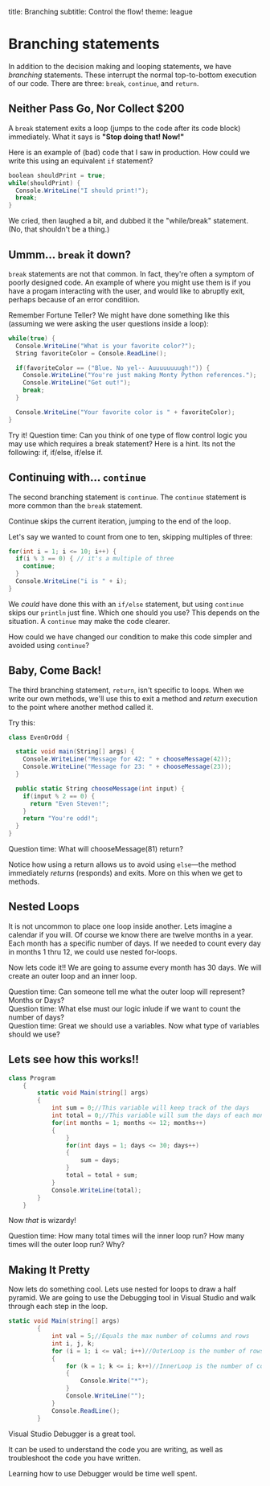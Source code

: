 title: Branching
subtitle: Control the flow!
theme: league

# Branching statements

In addition to the decision making and looping statements, we have *branching* statements. These interrupt the normal top-to-bottom execution of our code. There are three: `break`, `continue`, and `return`.

## Neither Pass Go, Nor Collect $200

A `break` statement exits a loop (jumps to the code after its code block) immediately. What it says is **"Stop doing that! Now!"**

Here is an example of (bad) code that I saw in production. How could we write this using an equivalent `if` statement?

```C#
boolean shouldPrint = true;
while(shouldPrint) {
  Console.WriteLine("I should print!");
  break;
}
```

We cried, then laughed a bit, and dubbed it the "while/break" statement. (No, that shouldn't be a thing.)

## Ummm… `break` it down?

`break` statements are not that common. In fact, they're often a symptom of poorly designed code. An example of where you might use them is if you have a progam interacting with the user, and would like to abruptly exit, perhaps because of an error conditiion.

Remember Fortune Teller? We might have done something like this (assuming we were asking the user questions inside a loop):

```C#
while(true) {
  Console.WriteLine("What is your favorite color?"); 
  String favoriteColor = Console.ReadLine();

  if(favoriteColor == ("Blue. No yel-- Auuuuuuuugh!")) {
    Console.WriteLine("You're just making Monty Python references.");
    Console.WriteLine("Get out!");
    break;
  }

  Console.WriteLine("Your favorite color is " + favoriteColor);
}
```
Try it!
Question time: Can you think of one type of flow control logic you may use which requires a break statement? Here is a hint. Its not the following: if, if/else, if/else if.

## Continuing with… `continue`

The second branching statement is `continue`. The `continue` statement is more common than the `break` statement.

Continue skips the current iteration, jumping to the end of the loop.

Let's say we wanted to count from one to ten, skipping multiples of three:

```C#
for(int i = 1; i <= 10; i++) {
  if(i % 3 == 0) { // it's a multiple of three
    continue;
  }
  Console.WriteLine("i is " + i);
}
```

We *could* have done this with an `if/else` statement, but using `continue` skips our `println` just fine. Which one should you use? This depends on the situation. A `continue` may make the code clearer.

How could we have changed our condition to make this code simpler and avoided using `continue`?

## Baby, Come Back!

The third branching statement, `return`, isn't specific to loops. When we write our own methods, we'll use this to exit a method and *return* execution to the point where another method called it.

Try this:
```C#
class EvenOrOdd {

  static void main(String[] args) {
    Console.WriteLine("Message for 42: " + chooseMessage(42));
    Console.WriteLine("Message for 23: " + chooseMessage(23));
  }

  public static String chooseMessage(int input) {
    if(input % 2 == 0) {
      return "Even Steven!";
    }
    return "You're odd!";
  }
}
```
Question time: What will chooseMessage(81) return?

Notice how using a return allows us to avoid using `else`—the method immediately *returns* (responds) and exits. More on this when we get to methods.

## Nested Loops

It is not uncommon to place one loop inside another. Lets imagine a calendar if you will. Of course we know there are twelve months in a year. Each month has a specific number of days.
If we needed to count every day in months 1 thru 12, we could use nested for-loops. 

Now lets code it!! We are going to assume every month has 30 days. We will create an outer loop and an inner loop. 

<div class="fragment">
Question time: Can someone tell me what the outer loop will represent? Months or Days?
</div>
<div class="fragment">
Question time: What else must our logic inlude if we want to count the number of days?
</div>
<div class="fragment">
Question time: Great we should use a variables. Now what type of variables should we use?
</div>

## Lets see how this works!!

```C#
class Program
    {
        static void Main(string[] args)
        {
            int sum = 0;//This variable will keep track of the days 
            int total = 0;//This variable will sum the days of each month and save that value
            for(int months = 1; months <= 12; months++)
            {
				}	
                for(int days = 1; days <= 30; days++)
                {
                    sum = days;
                }
                total = total + sum;
            }
            Console.WriteLine(total);
        }
    }
```
Now *that* is wizardy!
<div class="fragment">
Question time: How many total times will the inner loop run? How many times will the outer loop run? Why?
</div>

## Making It Pretty

Now lets do something cool. Lets use nested for loops to draw a half pyramid.
We are going to use the Debugging tool in Visual Studio and walk through each step in the loop.

```C#
static void Main(string[] args)
        {
            int val = 5;//Equals the max number of columns and rows
            int i, j, k;
            for (i = 1; i <= val; i++)//OuterLoop is the number of rows
            {
                for (k = 1; k <= i; k++)//InnerLoop is the number of columns
                {
                    Console.Write("*");
                }
                Console.WriteLine("");
            }
            Console.ReadLine();
        }
```
Visual Studio Debugger is a great tool. 

It can be used to understand the code you are writing, as well as troubleshoot the code you have written. 

Learning how to use Debugger would be time well spent.
